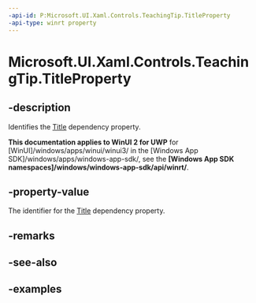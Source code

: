 ```yaml
---
-api-id: P:Microsoft.UI.Xaml.Controls.TeachingTip.TitleProperty
-api-type: winrt property
---
```


# Microsoft.UI.Xaml.Controls.TeachingTip.TitleProperty

<!--
public static Windows.UI.Xaml.DependencyProperty TitleProperty { get; }
-->

## -description

Identifies the [Title](teachingtip_title.md) dependency property.

**This documentation applies to WinUI 2 for UWP** for [WinUI]/windows/apps/winui/winui3/ in the [Windows App SDK]/windows/apps/windows-app-sdk/, see the **[Windows App SDK namespaces]/windows/windows-app-sdk/api/winrt/**.

## -property-value

The identifier for the [Title](teachingtip_title.md) dependency property.

## -remarks

## -see-also

## -examples

